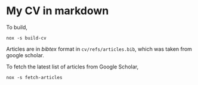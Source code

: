 # My CV in markdown

To build,

    nox -s build-cv

Articles are in *bibtex* format in `cv/refs/articles.bib`, which was taken
from google scholar.

To fetch the latest list of articles from Google Scholar,

    nox -s fetch-articles
